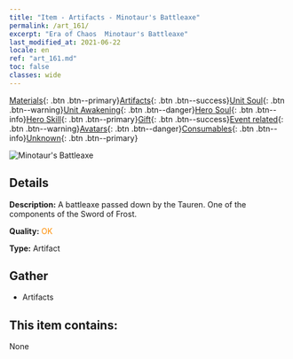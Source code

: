 ```yaml
---
title: "Item - Artifacts - Minotaur's Battleaxe"
permalink: /art_161/
excerpt: "Era of Chaos  Minotaur's Battleaxe"
last_modified_at: 2021-06-22
locale: en
ref: "art_161.md"
toc: false
classes: wide
---
```

 [Materials](/Items/){: .btn .btn--primary}[Artifacts](/Items/Artifacts/){: .btn .btn--success}[Unit Soul](/Items/UnitSoul/){: .btn .btn--warning}[Unit Awakening](/Items/UnitAwakening/){: .btn .btn--danger}[Hero Soul](/Items/HeroSoul/){: .btn .btn--info}[Hero Skill](/Items/HeroSkill/){: .btn .btn--primary}[Gift](/Items/Gift/){: .btn .btn--success}[Event related](/Items/Events/){: .btn .btn--warning}[Avatars](/Items/Avatars/){: .btn .btn--danger}[Consumables](/Items/Consumables/){: .btn .btn--info}[Unknown](/Items/Unknown/){: .btn .btn--primary}

 ![Minotaur's Battleaxe](/images/t/artifact_40432.png)

## Details
 **Description:** A battleaxe passed down by the Tauren. One of the components of the Sword of Frost.

 **Quality:** <span style="color: #FF8C00">OK</span>

 **Type:** Artifact

## Gather

*    Artifacts 

## This item contains:

  None

